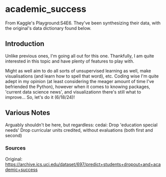 # academic_success
From Kaggle's Playground:S4E6. They've been synthesizing their data, with the original's data dictionary found below.

## Introduction

Unlike previous ones, I'm going all out for this one. Thankfully, I am quite interested in this topic and have plenty of features to play with.

Might as well aim to do all sorts of unsupervised learning as well, make visualisations (and learn how to spell that word), etc. Coding wise I'm quite adept in my opinion (at least considering the meager amount of time I've befriended the Python), however when it comes to knowing packages, 'current data science news', and visualizationn there's still what to improve... So, let's do it (6/18/24)!

## Various Notes

Arguably shouldn't be here, but regardless:
cedai:
Drop 'education special needs'
Drop curricular units credited, without evaluations (both first and second)

### Sources

Original: https://archive.ics.uci.edu/dataset/697/predict+students+dropout+and+academic+success